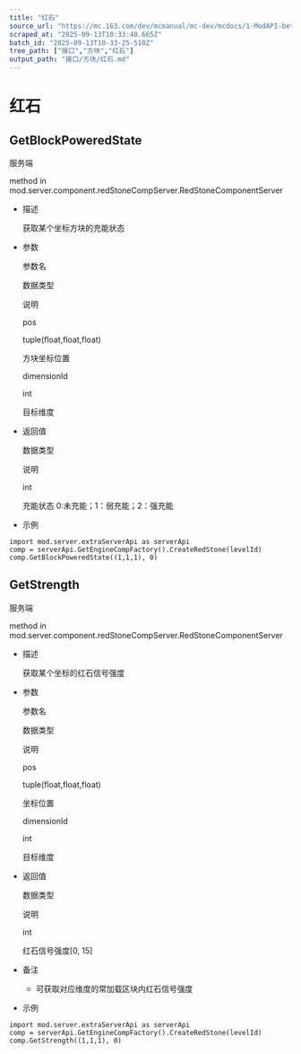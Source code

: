 ```yaml
---
title: "红石"
source_url: "https://mc.163.com/dev/mcmanual/mc-dev/mcdocs/1-ModAPI-beta/%E6%8E%A5%E5%8F%A3/%E6%96%B9%E5%9D%97/%E7%BA%A2%E7%9F%B3.html?catalog=1"
scraped_at: "2025-09-13T10:33:40.665Z"
batch_id: "2025-09-13T10-33-25-510Z"
tree_path: ["接口","方块","红石"]
output_path: "接口/方块/红石.md"
---
```


#  红石

##  GetBlockPoweredState

服务端

method in mod.server.component.redStoneCompServer.RedStoneComponentServer

*   描述
    
    获取某个坐标方块的充能状态
    
*   参数
    
    参数名
    
    数据类型
    
    说明
    
    pos
    
    tuple(float,float,float)
    
    方块坐标位置
    
    dimensionId
    
    int
    
    目标维度
    
*   返回值
    
    数据类型
    
    说明
    
    int
    
    充能状态 0:未充能；1：弱充能；2：强充能
    
*   示例
    

```
import mod.server.extraServerApi as serverApi
comp = serverApi.GetEngineCompFactory().CreateRedStone(levelId)
comp.GetBlockPoweredState((1,1,1), 0)

```

##  GetStrength

服务端

method in mod.server.component.redStoneCompServer.RedStoneComponentServer

*   描述
    
    获取某个坐标的红石信号强度
    
*   参数
    
    参数名
    
    数据类型
    
    说明
    
    pos
    
    tuple(float,float,float)
    
    坐标位置
    
    dimensionId
    
    int
    
    目标维度
    
*   返回值
    
    数据类型
    
    说明
    
    int
    
    红石信号强度\[0, 15\]
    
*   备注
    
    *   可获取对应维度的常加载区块内红石信号强度
*   示例
    

```
import mod.server.extraServerApi as serverApi
comp = serverApi.GetEngineCompFactory().CreateRedStone(levelId)
comp.GetStrength((1,1,1), 0)

```
